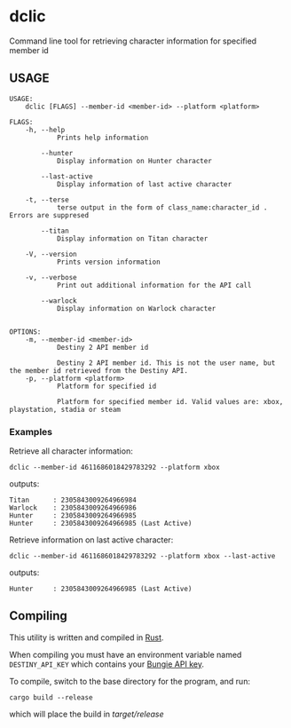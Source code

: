 # dclic

Command line tool for retrieving character information for specified member id


## USAGE
```
USAGE:
    dclic [FLAGS] --member-id <member-id> --platform <platform>

FLAGS:
    -h, --help           
            Prints help information

        --hunter         
            Display information on Hunter character

        --last-active    
            Display information of last active character

    -t, --terse          
            terse output in the form of class_name:character_id . Errors are suppresed

        --titan          
            Display information on Titan character

    -V, --version        
            Prints version information

    -v, --verbose        
            Print out additional information for the API call

        --warlock        
            Display information on Warlock character


OPTIONS:
    -m, --member-id <member-id>    
            Destiny 2 API member id
            
            Destiny 2 API member id. This is not the user name, but the member id retrieved from the Destiny API.
    -p, --platform <platform>      
            Platform for specified id
            
            Platform for specified member id. Valid values are: xbox, playstation, stadia or steam
```

### Examples

Retrieve all character information:

```
dclic --member-id 4611686018429783292 --platform xbox
```

outputs:

```
Titan      : 2305843009264966984
Warlock    : 2305843009264966986
Hunter     : 2305843009264966985
Hunter     : 2305843009264966985 (Last Active)
```

Retrieve information on last active character:

```
dclic --member-id 4611686018429783292 --platform xbox --last-active
```

outputs:

```
Hunter     : 2305843009264966985 (Last Active)
```


## Compiling

This utility is written and compiled in [Rust](https://www.rust-lang.org/).

When compiling you must have an environment variable named `DESTINY_API_KEY` which contains your [Bungie API key](https://www.bungie.net/en/Application).

To compile, switch to the base directory for the program, and run:

```
cargo build --release
```

which will place the build in *target/release*